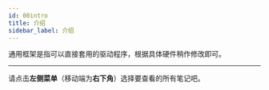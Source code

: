 ```yaml
---
id: 00intro
title: 介绍
sidebar_label: 介绍
---
```


通用框架是指可以直接套用的驱动程序，根据具体硬件稍作修改即可。













---

请点击**左侧菜单**（移动端为**右下角**）选择要查看的所有笔记吧。